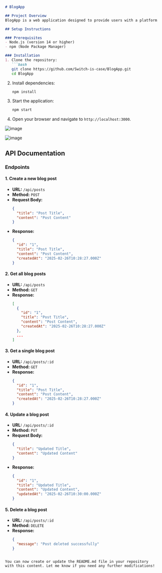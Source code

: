 ```markdown
# BlogApp

## Project Overview
BlogApp is a web application designed to provide users with a platform to create, edit, and share blog posts. It is built using EJS, JavaScript, and CSS, ensuring a dynamic and interactive user experience.

## Setup Instructions

### Prerequisites
- Node.js (version 14 or higher)
- npm (Node Package Manager)

### Installation
1. Clone the repository:
   ```bash
   git clone https://github.com/Switch-is-case/BlogApp.git
   cd BlogApp
   ```

2. Install dependencies:
   ```bash
   npm install
   ```

3. Start the application:
   ```bash
   npm start
   ```

4. Open your browser and navigate to `http://localhost:3000`.

![image](https://github.com/user-attachments/assets/2af62b4f-399b-4416-a411-3db0f77a68a4)

![image](https://github.com/user-attachments/assets/c63f05e6-a1ab-4c58-84a6-940496864447)

## API Documentation

### Endpoints

#### 1. Create a new blog post
- **URL:** `/api/posts`
- **Method:** `POST`
- **Request Body:**
  ```json
  {
    "title": "Post Title",
    "content": "Post Content"
  }
  ```
- **Response:**
  ```json
  {
    "id": "1",
    "title": "Post Title",
    "content": "Post Content",
    "createdAt": "2025-02-26T10:28:27.000Z"
  }
  ```

#### 2. Get all blog posts
- **URL:** `/api/posts`
- **Method:** `GET`
- **Response:**
  ```json
  [
    {
      "id": "1",
      "title": "Post Title",
      "content": "Post Content",
      "createdAt": "2025-02-26T10:28:27.000Z"
    },
    ...
  ]
  ```

#### 3. Get a single blog post
- **URL:** `/api/posts/:id`
- **Method:** `GET`
- **Response:**
  ```json
  {
    "id": "1",
    "title": "Post Title",
    "content": "Post Content",
    "createdAt": "2025-02-26T10:28:27.000Z"
  }
  ```

#### 4. Update a blog post
- **URL:** `/api/posts/:id`
- **Method:** `PUT`
- **Request Body:**
  ```json
  {
    "title": "Updated Title",
    "content": "Updated Content"
  }
  ```
- **Response:**
  ```json
  {
    "id": "1",
    "title": "Updated Title",
    "content": "Updated Content",
    "updatedAt": "2025-02-26T10:30:00.000Z"
  }
  ```

#### 5. Delete a blog post
- **URL:** `/api/posts/:id`
- **Method:** `DELETE`
- **Response:**
  ```json
  {
    "message": "Post deleted successfully"
  }
  ```
```

You can now create or update the README.md file in your repository with this content. Let me know if you need any further modifications!
